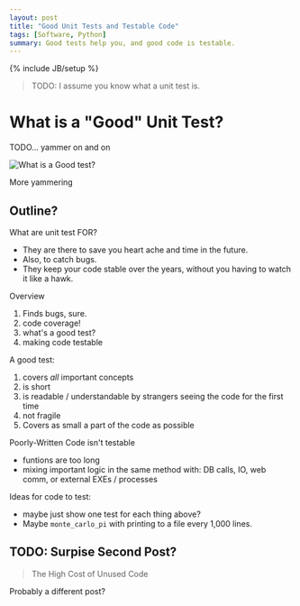 ```yaml
---
layout: post
title: "Good Unit Tests and Testable Code"
tags: [Software, Python]
summary: Good tests help you, and good code is testable.
---
```

{% include JB/setup %}


> TODO: I assume you know what a unit test is.

# What is a "Good" Unit Test?

TODO... yammer on and on

<img src="https://imgs.xkcd.com/comics/tests_2x.png" alt="What is a Good test?">

More yammering


## Outline?

What are unit test FOR?

* They are there to save you heart ache and time in the future.
* Also, to catch bugs.
* They keep your code stable over the years, without you having to watch it like a hawk.

Overview

1. Finds bugs, sure.
2. code coverage!
3. what's a good test?
4. making code testable

A good test:

1. covers _all_ important concepts
2. is short
3. is readable / understandable by strangers seeing the code for the first time
4. not fragile
5. Covers as small a part of the code as possible

Poorly-Written Code isn't testable

* funtions are too long
* mixing important logic in the same method with: DB calls, IO, web comm, or external EXEs / processes

Ideas for code to test:

* maybe just show one test for each thing above?
* Maybe `monte_carlo_pi` with printing to a file every 1,000 lines.



## TODO: Surpise Second Post? 

> The High Cost of Unused Code

Probably a different post?
